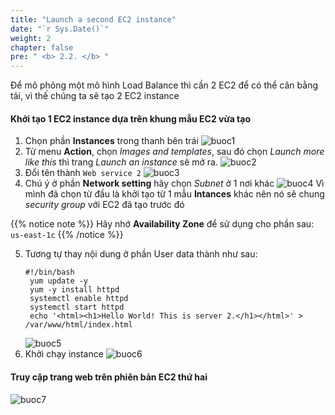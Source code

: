 ```yaml
---
title: "Launch a second EC2 instance"
date: "`r Sys.Date()`"
weight: 2
chapter: false
pre: " <b> 2.2. </b> "
---
```


Để mô phỏng một mô hình Load Balance thì cần 2 EC2 để có thể cân bằng tải, vì thế chúng ta sẽ tạo 2 EC2 instance

#### Khởi tạo 1 EC2 instance dựa trên khung mẫu EC2 vừa tạo

1. Chọn phần **Instances** trong thanh bên trái
   ![buoc1](/images/2.Lab1/lab-22/lab-22-1.png?height=300px&width=800px)
2. Từ menu **Action**, chọn _Images and templates_, sau đó chọn _Launch more like this_ thì trang _Launch an instance_ sẽ mở ra.
   ![buoc2](/images/2.Lab1/lab-22/lab-22-2.png?height=230px&width=800px)
3. Đổi tên thành `Web service 2`
   ![buoc3](/images/2.Lab1/lab-22/lab-22-3.png?height=380px&width=460px)
4. Chú ý ở phần **Network setting** hãy chọn _Subnet_ ở 1 nơi khác
   ![buoc4](/images/2.Lab1/lab-22/lab-22-4.png?height=450px&width=460px)
   Vì mình đã chọn từ đầu là khởi tạo từ 1 mẫu **Intances** khác nên nó sẽ chung _security group_ với EC2 đã tạo trước đó

{{% notice note %}}
Hãy nhớ **Availability Zone** để sử dụng cho phần sau: `us-east-1c`
{{% /notice %}}

5. Tương tự thay nội dung ở phần User data thành như sau:
    ```
    #!/bin/bash
     yum update -y
     yum -y install httpd
     systemctl enable httpd
     systemctl start httpd
     echo '<html><h1>Hello World! This is server 2.</h1></html>' > /var/www/html/index.html
    ```
    ![buoc5](/images/2.Lab1/lab-22/lab-22-5.png?height=400px&width=600px)
6. Khởi chạy instance
   ![buoc6](/images/2.Lab1/lab-22/lab-22-6.png?height=300px&width=900px)

#### Truy cập trang web trên phiên bản EC2 thứ hai

![buoc7](/images/2.Lab1/lab-22/lab-22-7.png?height=200px&width=600px)
